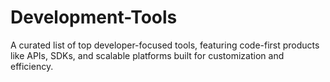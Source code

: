# Development-Tools
A curated list of top developer-focused tools, featuring code-first products like APIs, SDKs, and scalable platforms built for customization and efficiency.
